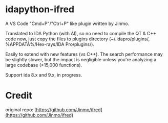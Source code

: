 # idapython-ifred

A VS Code "Cmd+P"/"Ctrl+P" like plugin written by Jinmo.

Translated to IDA Python (with AI), so no need to compile the QT & C++ code now, just copy the files to plugins directory (~/.idapro/plugins/, %APPDATA%/Hex-rays/IDA Pro/plugins/).

Easily to extend with new features (vs C++). The search performance may be slightly slower, but the impact is negligible unless you're analyzing a large codebase (>15,000 functions).

Support ida 8.x and 9.x, in progress.

# Credit

original repo: [https://github.com/Jinmo/ifred](https://github.com/Jinmo/ifred)
